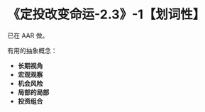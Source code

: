 # 《定投改变命运-2.3》-1【划词性】

已在 AAR 做。

有用的抽象概念：

- **长期视角**
- **宏观观察**
- **机会风险**
- **局部的局部**
- **投资组合**

